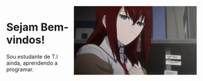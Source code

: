 <img src = "kurisu.gif" width = "325px" align = "right">

# Sejam Bem-vindos!
Sou estudante de T.I ainda, aprendendo a programar.
